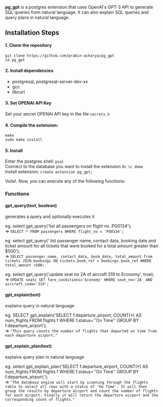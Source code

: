 **pg_gpt** is a postgres extension that uses OpenAI's GPT-3 API to generate SQL queries from natural language. It can also explain SQL queries and query plans in natural language.

## Installation Steps

#### 1. Clone the repository

`git clone https://github.com/prabin-acharya/pg_gpt`  
`cd pg_gpt`

#### 2. Install dependencies

- postgresql, postgresql-server-dev-xx
- gcc
- libcurl

#### 3. Set OPENAI API Key

Set your secret OPENAI API key in the file `secrets.h`

#### 4. Compile the extension:

`make`  
 `sudo make install`

#### 5. Install

Enter the postgres shell: `psql`  
 Connect to the database you want to install the extension in: `\c demo`  
 Install extension: `create extension pg_gpt;`

Voila!. Now, you can execute any of the following functions:

### Functions

#### gpt_query(text, boolean)

generates a query and optionally executes it

eg. select gpt_query('list all passengers on flight no. PG0134');  
 => `SELECT * FROM passengers WHERE flight_no = 'PG0134';`

eg. select gpt_query(' list passenger name, contact data, booking date and ticket amount for all tickets that were booked for a total amount greater than $500');  
 => `SELECT passenger_name, contact_data, book_date, total_amount from tickets JOIN bookings ON tickets.book_ref = bookings.book_ref WHERE total_amount >500;`

eg. select gpt_query('update seat no 2A of aircraft 319 to Economy', true);  
 => `UPDATE seats SET fare_conditions='Economy' WHERE seat_no='2A' AND aircraft_code='319';`

#### gpt_explain(text)

explains query in natural language

eg. SELECT gpt_explain('SELECT f.departure_airport, COUNT(\*) AS num_flights FROM flights f WHERE f.status=''On Time'' GROUP BY f.departure_airport');  
 => `"This query counts the number of flights that departed on time from each departure airport."`

#### gpt_explain_plan(text)

explains query plan in natural language

eg. select gpt_explain_plan('SELECT f.departure_airport, COUNT(\*) AS num_flights FROM flights f WHERE f.status=''On Time'' GROUP BY f.departure_airport;');  
 => `"The database engine will start by scanning through the flights table to select all rows with a status of 'On Time'. It will then group the results by departure airport and count the number of flights for each airport. Finally it will return the departure airport and the corresponding count of flights."`

